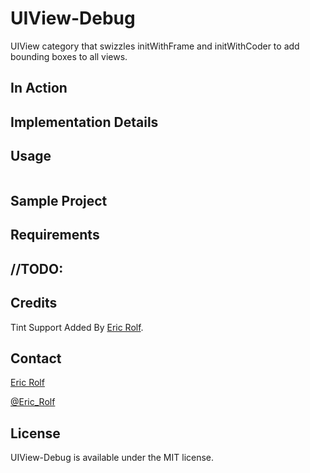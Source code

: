 # UIView-Debug

UIView category that swizzles initWithFrame and initWithCoder to add bounding boxes to all views.

## In Action

## Implementation Details


## Usage

``` objective-c

```

## Sample Project

## Requirements

## //TODO:

## Credits

Tint Support Added By [Eric Rolf](https://github.com/xrolfex/).

## Contact

[Eric Rolf](https://github.com/xrolfex/)

[@Eric_Rolf](https://twitter.com/eric_rolf)

## License

UIView-Debug is available under the MIT license.
